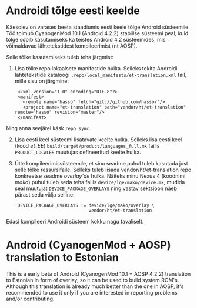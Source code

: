 Androidi tõlge eesti keelde
===========================

Käesolev on varases beeta staadiumis eesti keele tõlge Android süsteemile. Töö toimub CyanogenMod 10.1 (Android 4.2.2) stabiilse
süsteemi peal, kuid tõlge sobib kasutamiseks ka teistes Android 4.2 süsteemides, mis võimaldavad lähtetekstidest
kompileerimist (nt AOSP).

Selle tõlke kasutamiseks tuleb teha järgmist:

1. Lisa tõlke repo lokaalsete manifestide hulka. Selleks tekita Androidi lähtetekstide kataloogi `.repo/local_manifests/et-translation.xml` fail, mille sisu on järgmine: 

        <?xml version="1.0" encoding="UTF-8"?>
        <manifest>
          <remote name="hasso" fetch="git://github.com/hasso/"/>
          <project name="et-translation" path="vendor/ht/et-translation" remote="hasso" revision="master"/>
        </manifest>

  Ning anna seejärel käsk `repo sync`. 

2. Lisa eesti keel süsteemi lisatavate keelte hulka. Selleks lisa eesti keel (kood *et_EE*) `build/target/product/languages_full.mk` failis `PRODUCT_LOCALES` muutujas defineeritud keelte hulka.

3. Ütle kompileerimissüsteemile, et sinu seadme puhul tuleb kasutada just selle tõlke ressursifaile. Selleks tuleb lisada vendor/ht/et-translation repo konkreetse seadme _overlay'de_ hulka. Näiteks minu Nexus 4 (koodnimi _mako_) puhul tuleb seda teha failis `device/lge/mako/device.mk`, mudida seal muutujat `DEVICE_PACKAGE_OVERLAYS` ning vastav sektsioon näeb pärast seda välja selline:

        DEVICE_PACKAGE_OVERLAYS := device/lge/mako/overlay \
                                   vendor/ht/et-translation
  
Edasi kompileeri Androidi süsteem kokku nagu tavaliselt.

Android (CyanogenMod + AOSP) translation to Estonian
====================================================

This is a early beta of Android (CyanogenMod 10.1 + AOSP 4.2.2) translation to Estonian in form of overlay, so it can be used to build system ROM's. Although this translation is already much better than the one in AOSP, it's recommended to use it only if you are interested in reporting problems and/or contributing.
